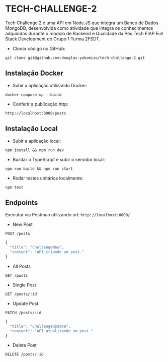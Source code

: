 # TECH-CHALLENGE-2

Tech Challenge 2 é uma API em Node.JS que integra um Banco de Dados MongoDB, desenvolvida como atividade que integra os conhecimentos adquiridos durante o módulo de Backend e Qualidade da Pós Tech FIAP Full Stack Development do Grupo 1 Turma 2FSDT.

- Clonar código no GitHub:

`git clone git@github.com:douglas-yokomizo/tech-challenge-2.git`

## Instalação Docker

- Subir a aplicação utilizando Docker:

`docker-compose up --build`

- Conferir a publicação http:

`http://localhost:8000/posts`

## Instalação Local

- Subir a aplicação local:

`npm install && npm run dev`

- Buildar o TypeScript e subir o servidor local:

`npm run build && npm run start`

- Rodar testes unitários localmente:

`npm test`

## Endpoints

Executar via Postman utilizando url: `http://localhost:8000/`

- New Post

`POST /posts`

```typescript
{
  "title": "ChallengeNew",
  "content": "API criando um post."
}
```

- All Posts

`GET /posts`

- Single Post

`GET /posts/:id`

- Update Post

`PATCH /posts/:id`

```typescript
{
  "title": "ChallengeUpdate",
  "content": "API atualizando um post."
}
```

- Delete Post

`DELETE /posts/:id`
